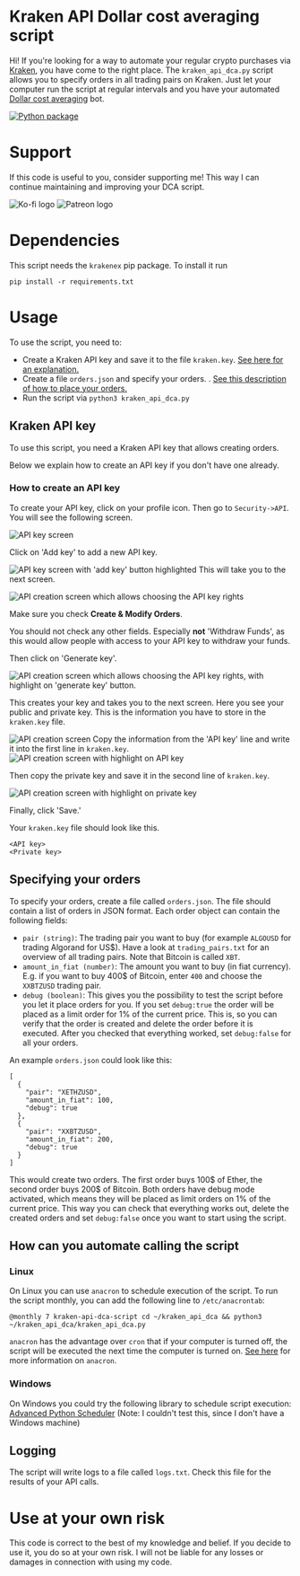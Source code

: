 # Kraken API Dollar cost averaging script

Hi! If you're looking for a way to automate your regular crypto purchases via [Kraken](https://www.kraken.com/), you
have come to the right place. The `kraken_api_dca.py` script allows you to specify orders in all trading pairs on
Kraken. Just let your computer run the script at regular intervals and you have your
automated [Dollar cost averaging](https://en.wikipedia.org/wiki/Dollar_cost_averaging) bot.

[![Python package](https://github.com/bewagner/kraken_api_dca/actions/workflows/workflow.yml/badge.svg?branch=main)](https://github.com/bewagner/kraken_api_dca/actions/workflows/workflow.yml)
# Support
If this code is useful to you, consider supporting me! This way I can continue maintaining and improving your DCA script.

![Ko-fi logo](/images/kofiLogo.png)
![Patreon logo](/images/patreonLogo.png)

# Dependencies

This script needs the `krakenex` pip package. To install it run

```commandline
pip install -r requirements.txt
```

# Usage

To use the script, you need to:

- Create a Kraken API key and save it to the file `kraken.key`.
  [See here for an explanation.](#kraken-api-key)
- Create a file `orders.json` and specify your orders.
  . [See this description of how to place your orders.](#specifying-your-orders)
- Run the script via `python3 kraken_api_dca.py`

## Kraken API key

To use this script, you need a Kraken API key that allows creating orders.

Below we explain how to create an API key if you don't have one already.

### How to create an API key

To create your API key, click on your profile icon. Then go to `Security->API`. You will see the following screen.

![API key screen](/images/API-key-screen.png)

Click on 'Add key' to add a new API key.

![API key screen with 'add key' button highlighted](/images/API-key-screen-with-button-highlight.png)
This will take you to the next screen.

![API creation screen which allows choosing the API key rights](/images/add-API-key.png)

Make sure you check **Create & Modify Orders**.

You should not check any other fields. Especially **not** 'Withdraw Funds', as this would allow people with access to
your API key to withdraw your funds.

Then click on 'Generate key'.

![API creation screen which allows choosing the API key rights, with highlight on 'generate key' button.](/images/add-API-key-button-highlight.png)

This creates your key and takes you to the next screen. Here you see your public and private key. This is the
information you have to store in the `kraken.key` file.


![API creation screen](/images/final-screen.png)
Copy the information from the 'API key' line and write it into the first line in `kraken.key`.
![API creation screen with highlight on API key](/images/final-screen-api-key-highlight.png)

Then copy the private key and save it in the second line of `kraken.key`.

![API creation screen with highlight on private key](/images/final-screen-private-key-highlight.png)

Finally, click 'Save.'

Your `kraken.key` file should look like this.

```text
<API key>
<Private key>
```

## Specifying your orders

To specify your orders, create a file called `orders.json`. The file should contain a list of orders in JSON format.
Each order object can contain the following fields:

- `pair (string)`: The trading pair you want to buy (for example `ALGOUSD` for trading Algorand for US$). Have a look
  at `trading_pairs.txt` for an overview of all trading pairs. Note that Bitcoin is called `XBT`.
- `amount_in_fiat (number)`: The amount you want to buy (in fiat currency). E.g. if you want to buy 400$ of Bitcoin,
  enter `400` and choose the `XXBTZUSD` trading pair.
- `debug (boolean)`: This gives you the possibility to test the script before you let it place orders for you. If you
  set `debug:true` the order will be placed as a limit order for 1% of the current price. This is, so you can verify
  that the order is created and delete the order before it is executed. After you checked that everything worked,
  set `debug:false` for all your orders.

An example `orders.json` could look like this:

```json5
[
  {
    "pair": "XETHZUSD",
    "amount_in_fiat": 100,
    "debug": true
  },
  {
    "pair": "XXBTZUSD",
    "amount_in_fiat": 200,
    "debug": true
  }
]
```

This would create two orders. The first order buys 100$ of Ether, the second order buys 200$ of Bitcoin. Both orders
have debug mode activated, which means they will be placed as limit orders on 1% of the current price. This way you can
check that everything works out, delete the created orders and set `debug:false` once you want to start using the
script.

## How can you automate calling the script

### Linux

On Linux you can use `anacron` to schedule execution of the script. To run the script monthly, you can add the following
line to `/etc/anacrontab`:

```text
@monthly 7 kraken-api-dca-script cd ~/kraken_api_dca && python3 ~/kraken_api_dca/kraken_api_dca.py
```

`anacron` has the advantage over `cron` that if your computer is turned off, the script will be executed the next time
the computer is turned on.
[See here](https://kifarunix.com/scheduling-tasks-using-anacron-in-linux-unix/) for more information on `anacron`.

### Windows

On Windows you could try the following library to schedule script execution:
[Advanced Python Scheduler](https://apscheduler.readthedocs.io/en/stable/)
(Note: I couldn't test this, since I don't have a Windows machine)

## Logging

The script will write logs to a file called `logs.txt`. Check this file for the results of your API calls.

# Use at your own risk

This code is correct to the best of my knowledge and belief. If you decide to use it, you do so at your own risk. I will
not be liable for any losses or damages in connection with using my code.

